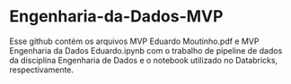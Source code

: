 # Engenharia-da-Dados-MVP
Esse github contém os arquivos MVP Eduardo Moutinho.pdf e MVP Engenharia da Dados Eduardo.ipynb com o trabalho de pipeline de dados da disciplina Engenharia de Dados e o notebook utilizado no Databricks, respectivamente.
